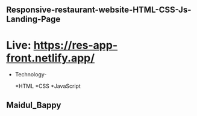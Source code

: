 ## Responsive-restaurant-website-HTML-CSS-Js-Landing-Page

# Live: https://res-app-front.netlify.app/

- Technology-

  *HTML
  *CSS
  \*JavaScript

## Maidul_Bappy
